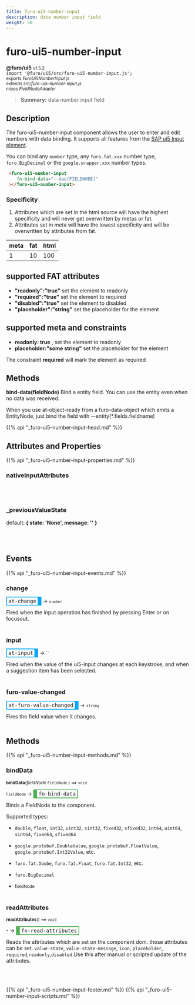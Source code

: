 ```yaml
---
title: furo-ui5-number-input
description: data number input field
weight: 50
---
```


# furo-ui5-number-input
**@furo/ui5** <small>v1.5.2</small>
<br>`import '@furo/ui5/src/furo-ui5-number-input.js';`<small>
<br>exports *FuroUi5NumberInput* js
<br>extends *src/furo-ui5-number-input.js*
<br> mixes *FieldNodeAdapter*</small>

> **Summary:** data number input field

## Description

The furo-ui5-number-input component allows the user to enter and edit numbers with data binding.
It supports all features from the [SAP ui5 Input element](https://sap.github.io/ui5-webcomponents/playground/components/Input/).

You can bind any `number` type, any `furo.fat.xxx` number type, `furo.BigDecimal` or the `google.wrapper.xxx` number types.

```html
 <furo-ui5-number-input
    fn-bind-data="--dao(FIELDNODE)"
 ></furo-ui5-number-input>
```

### Specificity
1. Attributes which are set in the html source will have the highest specificity and will never get overwritten by metas or fat.
2. Attributes set in meta will have the lowest specificity and will be overwritten by attributes from fat.

| meta  | fat  | html  |
|------  |-----  |------  |
| 1      | 10    | 100    |


## supported FAT attributes
 - **"readonly":"true"** set the element to readonly
 - **"required":"true"** set the element to required
 - **"disabled":"true"** set the element to disabled
 - **"placeholder":"string"** set the placeholder for the element

## supported meta and constraints
- **readonly: true** , set the element to readonly
- **placeholder:"some string"** set the placeholder for the element

The constraint **required** will mark the element as required

## Methods
**bind-data(fieldNode)**
Bind a entity field. You can use the entity even when no data was received.

When you use at-object-ready from a furo-data-object which emits a EntityNode, just bind the field with --entity(*.fields.fieldname)

{{% api "_furo-ui5-number-input-head.md" %}}

## Attributes and Properties
{{% api "_furo-ui5-number-input-properties.md" %}}





### **nativeInputAttributes**
</small>


<br><br>






















### **_previousValueState**
default: **{ state: &#39;None&#39;, message: &#39;&#39; }**</small>


<br><br>





## Events
{{% api "_furo-ui5-number-input-events.md" %}}

### **change**
<span  style="border-width:2px 10px 2px 2px; border-style: solid;border-color:  rgb(2, 168, 244);font-family:monospace; padding:2px 4px;">at-change</span>
→ <small>``number``</small>

 Fired when the input operation has finished by pressing Enter or on focusout.
<br><br>
### **input**
<span  style="border-width:2px 10px 2px 2px; border-style: solid;border-color:  rgb(2, 168, 244);font-family:monospace; padding:2px 4px;">at-input</span>
→ <small>``</small>

 Fired when the value of the ui5-input changes at each keystroke, and when a suggestion item has been selected.
<br><br>
### **furo-value-changed**
<span  style="border-width:2px 10px 2px 2px; border-style: solid;border-color:  rgb(2, 168, 244);font-family:monospace; padding:2px 4px;">at-furo-value-changed</span>
→ <small>``string``</small>

Fires the field value when it changes.
<br><br>

## Methods
{{% api "_furo-ui5-number-input-methods.md" %}}





### **bindData**
<small>**bindData**(*fieldNode* `FieldNode` ) ⟹ `void`</small>

<small>`FieldNode` </small> →
<span  style="border-width:2px 2px 2px 10px; border-style: solid;border-color:  rgb(76, 175, 80);font-family:monospace; padding:2px 4px;">fn-bind-data</span>

Binds a FieldNode to the component.

Supported types:
- `double`, `float`, `int32`, `uint32`, `sint32`, `fixed32`, `sfixed32`, `int64`, `uint64`, `sint64`, `fixed64`, `sfixed64`
- `google.protobuf.DoubleValue`, `google.protobuf.FloatValue`, `google.protobuf.Int32Value`, etc.
- `furo.fat.Doube`, `furo.fat.Float`, `furo.fat.Int32`, etc.
- `furo.BigDecimal`

- <small>fieldNode </small>
<br><br>

### **readAttributes**
<small>**readAttributes**() ⟹ `void`</small>

<small>`*`</small> →
<span  style="border-width:2px 2px 2px 10px; border-style: solid;border-color:  rgb(76, 175, 80);font-family:monospace; padding:2px 4px;">fn-read-attributes</span>

Reads the attributes which are set on the component dom.
those attributes can be set. `value-state`, `value-state-message`,  `icon`, `placeholder`, `required`,`readonly`,`disabled`
Use this after manual or scripted update of the attributes.

<br><br>





























{{% api "_furo-ui5-number-input-footer.md" %}}
{{% api "_furo-ui5-number-input-scripts.md" %}}
